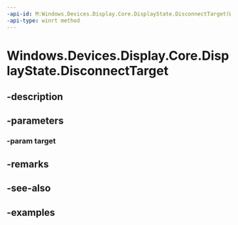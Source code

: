 ```yaml
---
-api-id: M:Windows.Devices.Display.Core.DisplayState.DisconnectTarget(Windows.Devices.Display.Core.DisplayTarget)
-api-type: winrt method
---
```


<!-- Method syntax.
public void DisplayState.DisconnectTarget(DisplayTarget target)
-->

# Windows.Devices.Display.Core.DisplayState.DisconnectTarget

## -description

## -parameters
### -param target

## -remarks

## -see-also

## -examples

